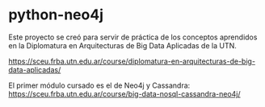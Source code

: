 # python-neo4j

Este proyecto se creó para servir de práctica de los conceptos aprendidos en la Diplomatura en Arquitecturas de Big Data Aplicadas de la UTN.

https://sceu.frba.utn.edu.ar/course/diplomatura-en-arquitecturas-de-big-data-aplicadas/

El primer módulo cursado es el de Neo4j y Cassandra: https://sceu.frba.utn.edu.ar/course/big-data-nosql-cassandra-neo4j/







